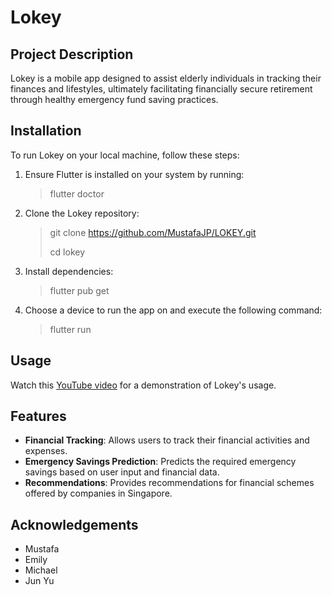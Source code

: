 # Lokey

## Project Description

Lokey is a mobile app designed to assist elderly individuals in tracking their finances and lifestyles, ultimately facilitating financially secure retirement through healthy emergency fund saving practices.

## Installation

To run Lokey on your local machine, follow these steps:

1. Ensure Flutter is installed on your system by running:
   >flutter doctor
2. Clone the Lokey repository:
   >git clone https://github.com/MustafaJP/LOKEY.git
   >
   >cd lokey
3. Install dependencies:
   >flutter pub get
4. Choose a device to run the app on and execute the following command:
   >flutter run

## Usage

Watch this [YouTube video](https://youtube.com/shorts/s_aCjiS0J6Q?feature=share) for a demonstration of Lokey's usage.

## Features

- **Financial Tracking**: Allows users to track their financial activities and expenses.
- **Emergency Savings Prediction**: Predicts the required emergency savings based on user input and financial data.
- **Recommendations**: Provides recommendations for financial schemes offered by companies in Singapore.

## Acknowledgements

- Mustafa
- Emily
- Michael
- Jun Yu
